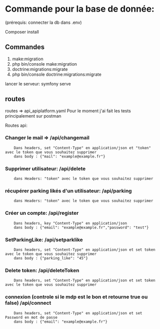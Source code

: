 # Commande pour la base de donnée:
(prérequis: connecter la db dans .env)

Composer install

## Commandes
1) make:migration
2) php bin/console make:migration
3) doctrine:migrations:migrate 
4) php bin/console doctrine:migrations:migrate

lancer le serveur: symfony serve

## routes
routes => api_apiplatform.yaml
Pour le moment j'ai fait les tests principalement sur postman

Routes api:
### Changer le mail => /api/changemail
        Dans headers, set "Content-Type" en application/json et "token" avec le token que vous souhaitez supprimer
        dans body : {"mail": "example@example.fr"}
 
### Supprimer utilisateur: /api/delete
        dans Headers: "token" avec le token que vous souhaitez supprimer

### récupérer parking likés d'un utilisateur: /api/parking
        dans Headers: "token" avec le token que vous souhaitez supprimer

### Créer un compte: /api/register
        Dans headers, key "Content-Type" en application/json
        dans body : {"email": "example@example.fr","password": "test"}
        
### SetParkingLike: /api/setparklike
        Dans headers, set "Content-Type" en application/json et set token avec le token que vous souhaitez supprimer
        dans body : {"parking_like": "45"}

### Delete token: /api/deleteToken
        Dans headers, set "Content-Type" en application/json et set token avec le token que vous souhaitez supprimer

### connexion (controle si le mdp est le bon et retourne true ou false) /api/connect
        Dans headers, set "Content-Type" en application/json et set Password en mot de passe 
        dans body : {"email": "example@example.fr"}